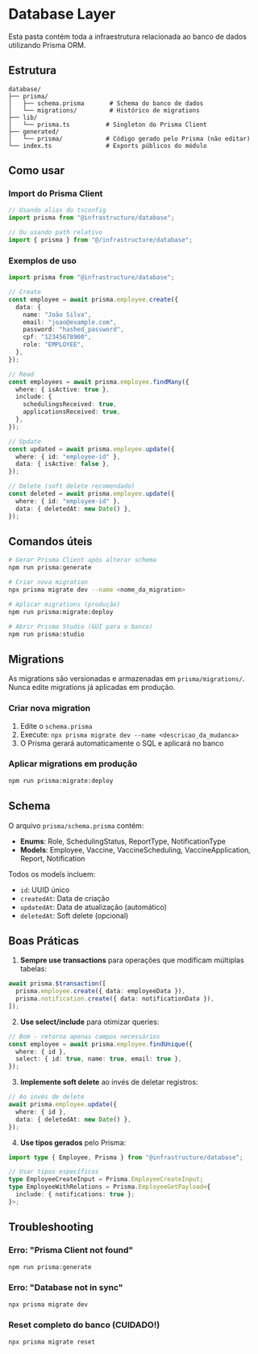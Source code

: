 # Database Layer

Esta pasta contém toda a infraestrutura relacionada ao banco de dados utilizando Prisma ORM.

## Estrutura

```
database/
├── prisma/
│   ├── schema.prisma       # Schema do banco de dados
│   └── migrations/         # Histórico de migrations
├── lib/
│   └── prisma.ts          # Singleton do Prisma Client
├── generated/
│   └── prisma/            # Código gerado pelo Prisma (não editar)
└── index.ts               # Exports públicos do módulo
```

## Como usar

### Import do Prisma Client

```typescript
// Usando alias do tsconfig
import prisma from "@infrastructure/database";

// Ou usando path relativo
import { prisma } from "@/infrastructure/database";
```

### Exemplos de uso

```typescript
import prisma from "@infrastructure/database";

// Create
const employee = await prisma.employee.create({
  data: {
    name: "João Silva",
    email: "joao@example.com",
    password: "hashed_password",
    cpf: "12345678900",
    role: "EMPLOYEE",
  },
});

// Read
const employees = await prisma.employee.findMany({
  where: { isActive: true },
  include: {
    schedulingsReceived: true,
    applicationsReceived: true,
  },
});

// Update
const updated = await prisma.employee.update({
  where: { id: "employee-id" },
  data: { isActive: false },
});

// Delete (soft delete recomendado)
const deleted = await prisma.employee.update({
  where: { id: "employee-id" },
  data: { deletedAt: new Date() },
});
```

## Comandos úteis

```bash
# Gerar Prisma Client após alterar schema
npm run prisma:generate

# Criar nova migration
npx prisma migrate dev --name <nome_da_migration>

# Aplicar migrations (produção)
npm run prisma:migrate:deploy

# Abrir Prisma Studio (GUI para o banco)
npm run prisma:studio
```

## Migrations

As migrations são versionadas e armazenadas em `prisma/migrations/`. Nunca edite migrations já aplicadas em produção.

### Criar nova migration

1. Edite o `schema.prisma`
2. Execute: `npx prisma migrate dev --name <descricao_da_mudanca>`
3. O Prisma gerará automaticamente o SQL e aplicará no banco

### Aplicar migrations em produção

```bash
npm run prisma:migrate:deploy
```

## Schema

O arquivo `prisma/schema.prisma` contém:

- **Enums**: Role, SchedulingStatus, ReportType, NotificationType
- **Models**: Employee, Vaccine, VaccineScheduling, VaccineApplication, Report, Notification

Todos os models incluem:
- `id`: UUID único
- `createdAt`: Data de criação
- `updatedAt`: Data de atualização (automático)
- `deletedAt`: Soft delete (opcional)

## Boas Práticas

1. **Sempre use transactions** para operações que modificam múltiplas tabelas:
```typescript
await prisma.$transaction([
  prisma.employee.create({ data: employeeData }),
  prisma.notification.create({ data: notificationData }),
]);
```

2. **Use select/include** para otimizar queries:
```typescript
// Bom - retorna apenas campos necessários
const employee = await prisma.employee.findUnique({
  where: { id },
  select: { id: true, name: true, email: true },
});
```

3. **Implemente soft delete** ao invés de deletar registros:
```typescript
// Ao invés de delete
await prisma.employee.update({
  where: { id },
  data: { deletedAt: new Date() },
});
```

4. **Use tipos gerados** pelo Prisma:
```typescript
import type { Employee, Prisma } from "@infrastructure/database";

// Usar tipos específicos
type EmployeeCreateInput = Prisma.EmployeeCreateInput;
type EmployeeWithRelations = Prisma.EmployeeGetPayload<{
  include: { notifications: true };
}>;
```

## Troubleshooting

### Erro: "Prisma Client not found"

```bash
npm run prisma:generate
```

### Erro: "Database not in sync"

```bash
npx prisma migrate dev
```

### Reset completo do banco (CUIDADO!)

```bash
npx prisma migrate reset
```
